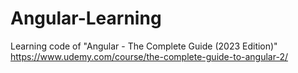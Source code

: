 # Angular-Learning

Learning code of "Angular - The Complete Guide (2023 Edition)" 
https://www.udemy.com/course/the-complete-guide-to-angular-2/
